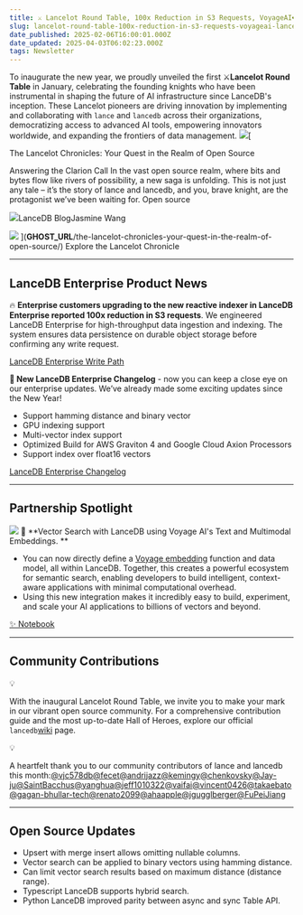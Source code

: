 ```yaml
---
title: ⚔️ Lancelot Round Table, 100x Reduction in S3 Requests, VoyageAI❤️LanceDB
slug: lancelot-round-table-100x-reduction-in-s3-requests-voyageai-lancedb-2
date_published: 2025-02-06T16:00:01.000Z
date_updated: 2025-04-03T06:02:23.000Z
tags: Newsletter
---
```


To inaugurate the new year, we proudly unveiled the first ⚔️**Lancelot Round Table** in January, celebrating the founding knights who have been instrumental in shaping the future of AI infrastructure since LanceDB's inception. These Lancelot pioneers are driving innovation by implementing and collaborating with `lance` and `lancedb` across their organizations, democratizing access to advanced AI tools, empowering innovators worldwide, and expanding the frontiers of data management.
[![](https://lh7-rt.googleusercontent.com/docsz/AD_4nXfFslzZNa83by1zD7Nd-o2LmlaDn_HB_xin1-T9vw17soWUWjwrBOPP2g7ytEeZSW0_qAgXMtaJflzDUcgsUitfoJnIDkbzpKciPyY0i68-gO0cSFKXaUHCpw9boXBDMGT0-UnY?key=8E02-T8ufzqoxZF5oomkC2io)](https://github.com/lancedb/lancedb/wiki)[

The Lancelot Chronicles: Your Quest in the Realm of Open Source

Answering the Clarion Call In the vast open source realm, where bits and bytes flow like rivers of possibility, a new saga is unfolding. This is not just any tale – it’s the story of lance and lancedb, and you, brave knight, are the protagonist we’ve been waiting for. Open source

![](__GHOST_URL__/content/images/icon/lancedb-symbol--1--1.png)LanceDB BlogJasmine Wang

![](__GHOST_URL__/content/images/thumbnail/image--4-.png)
](__GHOST_URL__/the-lancelot-chronicles-your-quest-in-the-realm-of-open-source/)
Explore the Lancelot Chronicle

---

## LanceDB Enterprise Product News

🔥 **Enterprise customers upgrading to the new reactive indexer in LanceDB Enterprise reported 100x reduction in S3 requests**. We engineered LanceDB Enterprise for high-throughput data ingestion and indexing. The system ensures data persistence on durable object storage before confirming any write request. 

[LanceDB Enterprise Write Path](https://docs.lancedb.com/enterprise/architecture/architecture#write-path)

**🌱 New LanceDB Enterprise Changelog** - now you can keep a close eye on our enterprise updates. We’ve already made some exciting updates since the New Year! 

- Support hamming distance and binary vector
- GPU indexing support
- Multi-vector index support
- Optimized Build for AWS Graviton 4 and Google Cloud Axion Processors
- Support index over float16 vectors

[LanceDB Enterprise Changelog](https://docs.lancedb.com/changelog/changelog)

---

## Partnership Spotlight
![](https://lh7-rt.googleusercontent.com/docsz/AD_4nXdCSx4BqDVFEFO5K_O0zmucdS2eBKR5wxYrV4c9pkr4LyrliswexurBQj4gVG7r0hbS09aCqj9eu1WE8uBD7Zw7PW-szWWe2Gbu8NnyNBXRIpKOG4VAM_8-OFsHwIjI0Tcos5WU9w?key=8E02-T8ufzqoxZF5oomkC2io)
🥳 **Vector Search with LanceDB using Voyage AI's Text and Multimodal Embeddings. **

- You can now directly define a [Voyage embedding](https://lancedb.github.io/lancedb/embeddings/available_embedding_models/text_embedding_functions/voyageai_embedding/) function and data model, all within LanceDB. Together, this creates a powerful ecosystem for semantic search, enabling developers to build intelligent, context-aware applications with minimal computational overhead.
- Using this new integration makes it incredibly easy to build, experiment, and scale your AI applications to billions of vectors and beyond.

[✨ Notebook](https://colab.research.google.com/github/lancedb/vectordb-recipes/blob/main/examples/voyagexlancedb/Voyage_x_LanceDB.ipynb)

---

## Community Contributions

💡

With the inaugural Lancelot Round Table, we invite you to make your mark in our vibrant open source community. For a comprehensive contribution guide and the most up-to-date Hall of Heroes, explore our official `lancedb`[wiki](https://github.com/lancedb/lancedb/wiki) page. 

💡

A heartfelt thank you to our community contributors of lance and lancedb this month:[@vjc578db](https://github.com/vjc578db)[@fecet](https://github.com/fecet)[@andrijazz](https://github.com/andrijazz)[@kemingy](https://github.com/kemingy)[@chenkovsky](https://github.com/chenkovsky)[@Jay-ju](https://github.com/Jay-ju)[@SaintBacchus](https://github.com/SaintBacchus)[@yanghua](https://github.com/yanghua)[@jeff1010322](https://github.com/jeff1010322)[@vaifai](https://github.com/vaifai)[@vincent0426](https://github.com/vincent0426)[@takaebato](https://github.com/takaebato)[@gagan-bhullar-tech](https://github.com/gagan-bhullar-tech)[@renato2099](https://github.com/renato2099)[@ahaapple](https://github.com/ahaapple)[@jgugglberger](https://github.com/jgugglberger)[@FuPeiJiang](https://github.com/FuPeiJiang)

---

## Open Source Updates

- Upsert with merge insert allows omitting nullable columns.
- Vector search can be applied to binary vectors using hamming distance.
- Can limit vector search results based on maximum distance (distance range).
- Typescript LanceDB supports hybrid search.
- Python LanceDB improved parity between async and sync Table API.
